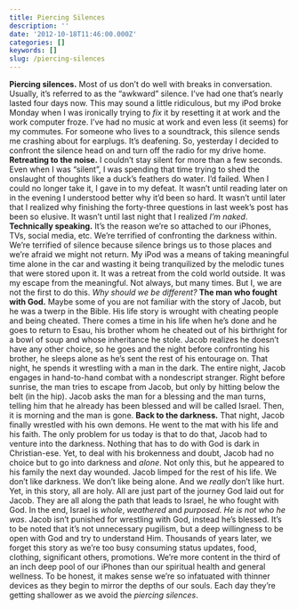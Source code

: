 ```yaml
---
title: Piercing Silences
description: ''
date: '2012-10-18T11:46:00.000Z'
categories: []
keywords: []
slug: /piercing-silences
---
```

**Piercing silences.** Most of us don’t do well with breaks in conversation. Usually, it’s referred to as the “awkward” silence. I’ve had one that’s nearly lasted four days now. This may sound a little ridiculous, but my iPod broke Monday when I was ironically trying to _fix_ it by resetting it at work and the work computer froze. I’ve had no music at work and even less (it seems) for my commutes. For someone who lives to a soundtrack, this silence sends me crashing about for earplugs. It’s deafening. So, yesterday I decided to confront the silence head on and turn off the radio for my drive home.
**Retreating to the noise.** I couldn’t stay silent for more than a few seconds. Even when I was “silent”, I was spending that time trying to shed the onslaught of thoughts like a duck’s feathers do water. I’d failed. When I could no longer take it, I gave in to my defeat. It wasn’t until reading later on in the evening I understood better why it’d been so hard. It wasn’t until later that I realized why finishing the forty-three questions in last week’s post has been so elusive. It wasn’t until last night that I realized _I’m naked_.
**Technically speaking.** It’s the reason we’re so attached to our iPhones, TVs, social media, etc. We’re terrified of confronting the darkness within. We’re terrified of silence because silence brings us to those places and we’re afraid we might not return. My iPod was a means of taking meaningful time alone in the car and wasting it being tranquilized by the melodic tunes that were stored upon it. It was a retreat from the cold world outside. It was my escape from the meaningful. Not always, but many times. But I, we are not the first to do this. _Why should we be different?_
**The man who fought with God.** Maybe some of you are not familiar with the story of Jacob, but he was a twerp in the Bible. His life story is wrought with cheating people and being cheated. There comes a time in his life when he’s done and he goes to return to Esau, his brother whom he cheated out of his birthright for a bowl of soup and whose inheritance he stole. Jacob realizes he doesn’t have any other choice, so he goes and the night before confronting his brother, he sleeps alone as he’s sent the rest of his entourage on. That night, he spends it wrestling with a man in the dark. The entire night, Jacob engages in hand-to-hand combat with a nondescript stranger. Right before sunrise, the man tries to escape from Jacob, but only by hitting below the belt (in the hip). Jacob asks the man for a blessing and the man turns, telling him that he already has been blessed and will be called Israel. Then, it is morning and the man is gone.
**Back to the darkness.** That night, Jacob finally wrestled with his own demons. He went to the mat with his life and his faith. The only problem for us today is that to do that, Jacob had to venture into the darkness. Nothing that has to do with God is dark in Christian-ese. Yet, to deal with his brokenness and doubt, Jacob had no choice but to go into darkness and _alone_. Not only this, but he appeared to his family the next day wounded. Jacob limped for the rest of his life. We don’t like darkness. We don’t like being alone. And we _really_ don’t like hurt. Yet, in this story, all are holy. All are just part of the journey God laid out for Jacob. They are all along the path that leads to Israel, he who fought with God. In the end, Israel is _whole_, _weathered_ and _purposed_. _He is not who he was_.
Jacob isn’t punished for wrestling with God, instead he’s blessed. It’s to be noted that it’s not unnecessary pugilism, but a deep willingness to be open with God and try to understand Him. Thousands of years later, we forget this story as we’re too busy consuming status updates, food, clothing, significant others, promotions. We’re more content in the third of an inch deep pool of our iPhones than our spiritual health and general wellness. To be honest, it makes sense we’re so infatuated with thinner devices as they begin to mirror the depths of our souls. Each day they’re getting shallower as we avoid the _piercing silences_.
